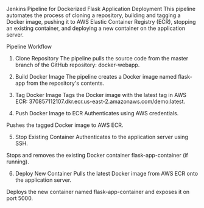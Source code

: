 Jenkins Pipeline for Dockerized Flask Application Deployment
This pipeline automates the process of cloning a repository, building and tagging a Docker image, pushing it to AWS Elastic Container Registry (ECR), stopping an existing container, and deploying a new container on the application server.

Pipeline Workflow
1. Clone Repository
The pipeline pulls the source code from the master branch of the GitHub repository: docker-webapp.

2. Build Docker Image
The pipeline creates a Docker image named flask-app from the repository's contents.

3. Tag Docker Image
Tags the Docker image with the latest tag in AWS ECR: 370857112107.dkr.ecr.us-east-2.amazonaws.com/demo:latest.

4. Push Docker Image to ECR
Authenticates using AWS credentials.

Pushes the tagged Docker image to AWS ECR.

5. Stop Existing Container
Authenticates to the application server using SSH.

Stops and removes the existing Docker container flask-app-container (if running).

6. Deploy New Container
Pulls the latest Docker image from AWS ECR onto the application server.

Deploys the new container named flask-app-container and exposes it on port 5000.
